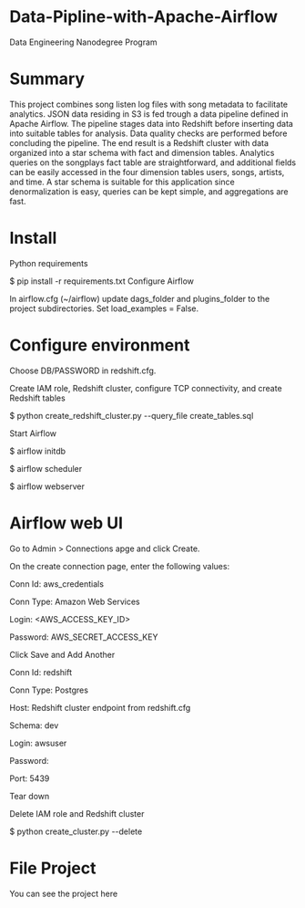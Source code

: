 # Data-Pipline-with-Apache-Airflow
Data Engineering Nanodegree Program

# Summary
This project combines song listen log files with song metadata to facilitate analytics. JSON data residing in S3 is fed trough a data pipeline defined in Apache Airflow. The pipeline stages data into Redshift before inserting data into suitable tables for analysis. Data quality checks are performed before concluding the pipeline. The end result is a Redshift cluster with data organized into a star schema with fact and dimension tables. Analytics queries on the songplays fact table are straightforward, and additional fields can be easily accessed in the four dimension tables users, songs, artists, and time. A star schema is suitable for this application since denormalization is easy, queries can be kept simple, and aggregations are fast.

# Install
Python requirements

$ pip install -r requirements.txt
Configure Airflow

In airflow.cfg (~/airflow) update dags_folder and plugins_folder to the project subdirectories. Set load_examples = False.

# Configure environment

Choose DB/PASSWORD in redshift.cfg.

Create IAM role, Redshift cluster, configure TCP connectivity, and create Redshift tables

$ python create_redshift_cluster.py --query_file create_tables.sql

Start Airflow

$ airflow initdb

$ airflow scheduler

$ airflow webserver

# Airflow web UI

Go to Admin > Connections apge and click Create.

On the create connection page, enter the following values:

Conn Id: aws_credentials

Conn Type: Amazon Web Services

Login: <AWS_ACCESS_KEY_ID>

Password:  AWS_SECRET_ACCESS_KEY

Click Save and Add Another

Conn Id: redshift

Conn Type: Postgres

Host: Redshift cluster endpoint from redshift.cfg
  
Schema: dev

Login: awsuser

Password: <Redshift db password from redshift.cfg>
  
Port: 5439

Tear down

Delete IAM role and Redshift cluster

$ python create_cluster.py --delete

# File Project 
You can see the project <a herf= "https://github.com/RashaAlamoud/Data-Pipline-with-Apache-Airflow/blob/main/udac_example_dag.py">here</a>

